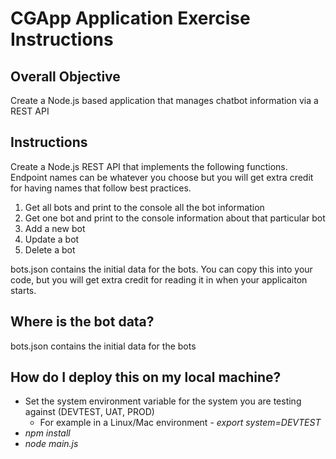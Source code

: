 # CGApp Application Exercise Instructions
## Overall Objective
Create a Node.js based application that manages chatbot information via a REST API

## Instructions
Create a Node.js REST API that implements the following functions. Endpoint names can be whatever you choose but you will get extra credit
for having names that follow best practices. 
1. Get all bots and print to the console all the bot information
2. Get one bot and print to the console information about that particular bot
3. Add a new bot
4. Update a bot
5. Delete a bot

bots.json contains the initial data for the bots. You can copy this into your code, but you will get extra credit for reading it in when 
your applicaiton starts.

## Where is the bot data?
bots.json contains the initial data for the bots

 

## How do I deploy this on my local machine? 
- Set the system environment variable for the system you are testing against (DEVTEST, UAT, PROD)
  - For example in a Linux/Mac environment - *export system=DEVTEST*
- *npm install*
- *node main.js*
